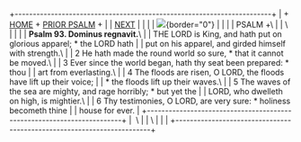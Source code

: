 +-----------------------------------------------------------------------+
| \+ [HOME](../index.html) + [PRIOR PSALM](PS92.html) +                 |
| [NEXT](Ps94.html)                                                     |
|                                                                       |
| ![](http://stats.superstats.com/b/ss/DAVIDMCMANNES/1){border="0"}     |
|                                                                       |
| PSALM +\                                                              |
| \                                                                     |
|                                                                       |
| **Psalm 93. Dominus regnavit.**\                                      |
| THE LORD is King, and hath put on glorious apparel; \* the LORD hath  |
| put on his apparel, and girded himself with strength.\                |
| 2 He hath made the round world so sure, \* that it cannot be moved.\  |
| 3 Ever since the world began, hath thy seat been prepared: \* thou    |
| art from everlasting.\                                                |
| 4 The floods are risen, O LORD, the floods have lift up their voice;  |
| \* the floods lift up their waves.\                                   |
| 5 The waves of the sea are mighty, and rage horribly; \* but yet the  |
| LORD, who dwelleth on high, is mightier.\                             |
| 6 Thy testimonies, O LORD, are very sure: \* holiness becometh thine  |
| house for ever.                                                       |
+-----------------------------------------------------------------------+
|  \                                                                    |
| \                                                                     |
| [](http://www.episcopalnet.org/DBS/DOR.html)                          |
+-----------------------------------------------------------------------+
